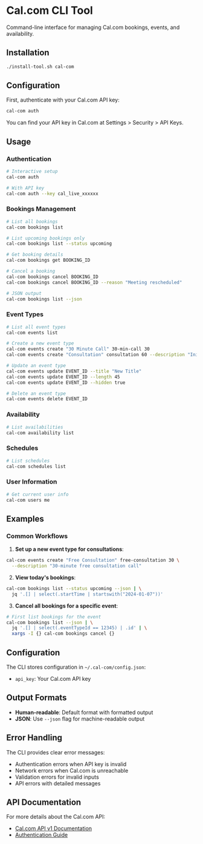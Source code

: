 # Cal.com CLI Tool

Command-line interface for managing Cal.com bookings, events, and availability.

## Installation

```bash
./install-tool.sh cal-com
```

## Configuration

First, authenticate with your Cal.com API key:

```bash
cal-com auth
```

You can find your API key in Cal.com at Settings > Security > API Keys.

## Usage

### Authentication
```bash
# Interactive setup
cal-com auth

# With API key
cal-com auth --key cal_live_xxxxxx
```

### Bookings Management
```bash
# List all bookings
cal-com bookings list

# List upcoming bookings only
cal-com bookings list --status upcoming

# Get booking details
cal-com bookings get BOOKING_ID

# Cancel a booking
cal-com bookings cancel BOOKING_ID
cal-com bookings cancel BOOKING_ID --reason "Meeting rescheduled"

# JSON output
cal-com bookings list --json
```

### Event Types
```bash
# List all event types
cal-com events list

# Create a new event type
cal-com events create "30 Minute Call" 30-min-call 30
cal-com events create "Consultation" consultation 60 --description "Initial consultation"

# Update an event type
cal-com events update EVENT_ID --title "New Title"
cal-com events update EVENT_ID --length 45
cal-com events update EVENT_ID --hidden true

# Delete an event type
cal-com events delete EVENT_ID
```

### Availability
```bash
# List availabilities
cal-com availability list
```

### Schedules
```bash
# List schedules
cal-com schedules list
```

### User Information
```bash
# Get current user info
cal-com users me
```

## Examples

### Common Workflows

1. **Set up a new event type for consultations**:
```bash
cal-com events create "Free Consultation" free-consultation 30 \
  --description "30-minute free consultation call"
```

2. **View today's bookings**:
```bash
cal-com bookings list --status upcoming --json | \
  jq '.[] | select(.startTime | startswith("2024-01-07"))'
```

3. **Cancel all bookings for a specific event**:
```bash
# First list bookings for the event
cal-com bookings list --json | \
  jq '.[] | select(.eventTypeId == 12345) | .id' | \
  xargs -I {} cal-com bookings cancel {}
```

## Configuration

The CLI stores configuration in `~/.cal-com/config.json`:
- `api_key`: Your Cal.com API key

## Output Formats

- **Human-readable**: Default format with formatted output
- **JSON**: Use `--json` flag for machine-readable output

## Error Handling

The CLI provides clear error messages:
- Authentication errors when API key is invalid
- Network errors when Cal.com is unreachable
- Validation errors for invalid inputs
- API errors with detailed messages

## API Documentation

For more details about the Cal.com API:
- [Cal.com API v1 Documentation](https://cal.com/docs/api-reference/v1/introduction)
- [Authentication Guide](https://cal.com/docs/api-reference/v1/authentication)